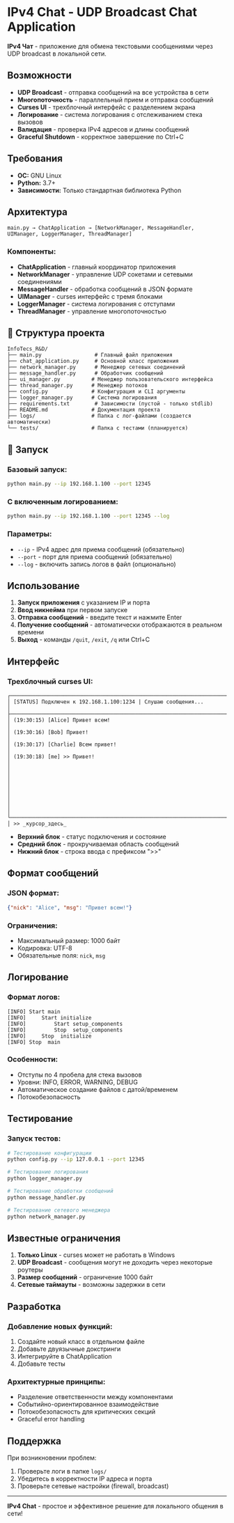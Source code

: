 # IPv4 Chat - UDP Broadcast Chat Application

**IPv4 Чат** - приложение для обмена текстовыми сообщениями через UDP broadcast в локальной сети.

## Возможности

- **UDP Broadcast** - отправка сообщений на все устройства в сети
- **Многопоточность** - параллельный прием и отправка сообщений
- **Curses UI** - трехблочный интерфейс с разделением экрана
- **Логирование** - система логирования с отслеживанием стека вызовов
- **Валидация** - проверка IPv4 адресов и длины сообщений
- **Graceful Shutdown** - корректное завершение по Ctrl+C

## Требования

- **ОС:** GNU Linux
- **Python:** 3.7+
- **Зависимости:** Только стандартная библиотека Python

## Архитектура

```
main.py → ChatApplication → [NetworkManager, MessageHandler, UIManager, LoggerManager, ThreadManager]
```

### Компоненты:

- **ChatApplication** - главный координатор приложения
- **NetworkManager** - управление UDP сокетами и сетевыми соединениями
- **MessageHandler** - обработка сообщений в JSON формате
- **UIManager** - curses интерфейс с тремя блоками
- **LoggerManager** - система логирования с отступами
- **ThreadManager** - управление многопоточностью

## 📁 Структура проекта

```
InfoTecs_R&D/
├── main.py                 # Главный файл приложения
├── chat_application.py     # Основной класс приложения
├── network_manager.py      # Менеджер сетевых соединений
├── message_handler.py      # Обработчик сообщений
├── ui_manager.py          # Менеджер пользовательского интерфейса
├── thread_manager.py      # Менеджер потоков
├── config.py              # Конфигурация и CLI аргументы
├── logger_manager.py      # Система логирования
├── requirements.txt        # Зависимости (пустой - только stdlib)
├── README.md              # Документация проекта
├── logs/                  # Папка с лог-файлами (создается автоматически)
└── tests/                 # Папка с тестами (планируется)
```

## 🚀 Запуск

### Базовый запуск:
```bash
python main.py --ip 192.168.1.100 --port 12345
```

### С включенным логированием:
```bash
python main.py --ip 192.168.1.100 --port 12345 --log
```

### Параметры:
- `--ip` - IPv4 адрес для приема сообщений (обязательно)
- `--port` - порт для приема сообщений (обязательно)
- `--log` - включить запись логов в файл (опционально)

## Использование

1. **Запуск приложения** с указанием IP и порта
2. **Ввод никнейма** при первом запуске
3. **Отправка сообщений** - введите текст и нажмите Enter
4. **Получение сообщений** - автоматически отображаются в реальном времени
5. **Выход** - команды `/quit`, `/exit`, `/q` или Ctrl+C

## Интерфейс

### Трехблочный curses UI:

```
┌──────────────────────────────────────────────────────────────────────────────┐
│ [STATUS] Подключен к 192.168.1.100:1234 | Слушаю сообщения...              │
├──────────────────────────────────────────────────────────────────────────────┤
│ (19:30:15) [Alice] Привет всем!                                            │
│ (19:30:16) [Bob] Привет!                                                   │
│ (19:30:17) [Charlie] Всем привет!                                          │
│ (19:30:18) [me] >> Привет!                                                 │
│                                                                              │
│                                                                              │
│                                                                              │
│                                                                              │
└──────────────────────────────────────────────────────────────────────────────┘
│ >> _курсор_здесь_
```

- **Верхний блок** - статус подключения и состояние
- **Средний блок** - прокручиваемая область сообщений
- **Нижний блок** - строка ввода с префиксом ">>"

## Формат сообщений

### JSON формат:
```json
{"nick": "Alice", "msg": "Привет всем!"}
```

### Ограничения:
- Максимальный размер: 1000 байт
- Кодировка: UTF-8
- Обязательные поля: `nick`, `msg`

## Логирование

### Формат логов:
```
[INFO] Start main
[INFO]     Start initialize
[INFO]         Start setup_components
[INFO]         Stop  setup_components
[INFO]     Stop  initialize
[INFO] Stop  main
```

### Особенности:
- Отступы по 4 пробела для стека вызовов
- Уровни: INFO, ERROR, WARNING, DEBUG
- Автоматическое создание файлов с датой/временем
- Потокобезопасность

## Тестирование

### Запуск тестов:
```bash
# Тестирование конфигурации
python config.py --ip 127.0.0.1 --port 12345

# Тестирование логирования
python logger_manager.py

# Тестирование обработки сообщений
python message_handler.py

# Тестирование сетевого менеджера
python network_manager.py
```

## Известные ограничения

1. **Только Linux** - curses может не работать в Windows
2. **UDP Broadcast** - сообщения могут не доходить через некоторые роутеры
3. **Размер сообщений** - ограничение 1000 байт
4. **Сетевые таймауты** - возможны задержки в сети

## Разработка

### Добавление новых функций:
1. Создайте новый класс в отдельном файле
2. Добавьте двуязычные докстринги
3. Интегрируйте в ChatApplication
4. Добавьте тесты

### Архитектурные принципы:
- Разделение ответственности между компонентами
- Событийно-ориентированное взаимодействие
- Потокобезопасность для критических секций
- Graceful error handling

## Поддержка

При возникновении проблем:
1. Проверьте логи в папке `logs/`
2. Убедитесь в корректности IP адреса и порта
3. Проверьте сетевые настройки (firewall, broadcast)

---

**IPv4 Chat** - простое и эффективное решение для локального общения в сети!

